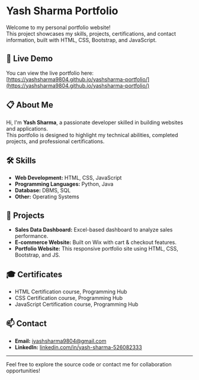 # Yash Sharma Portfolio

Welcome to my personal portfolio website!  
This project showcases my skills, projects, certifications, and contact information, built with HTML, CSS, Bootstrap, and JavaScript.

## 🚀 Live Demo

You can view the live portfolio here:  
[https://yashsharma9804.github.io/yashsharma-portfolio/](https://yashsharma9804.github.io/yashsharma-portfolio/)

## 📋 About Me

Hi, I'm **Yash Sharma**, a passionate developer skilled in building websites and applications.  
This portfolio is designed to highlight my technical abilities, completed projects, and professional certifications.

## 🛠️ Skills

- **Web Development:** HTML, CSS, JavaScript
- **Programming Languages:** Python, Java
- **Database:** DBMS, SQL
- **Other:** Operating Systems

## 📂 Projects

- **Sales Data Dashboard:** Excel-based dashboard to analyze sales performance.
- **E-commerce Website:** Built on Wix with cart & checkout features.
- **Portfolio Website:** This responsive portfolio site using HTML, CSS, Bootstrap, and JS.

## 🎓 Certificates

- HTML Certification course, Programming Hub
- CSS Certification course, Programming Hub
- JavaScript Certification course, Programming Hub

## 📫 Contact

- **Email:** [iyashsharma9804@gmail.com](mailto:iyashsharma9804@gmail.com)
- **LinkedIn:** [linkedin.com/in/yash-sharma-526082333](https://www.linkedin.com/in/yash-sharma-526082333)

---

Feel free to explore the source code or contact me for collaboration opportunities!
